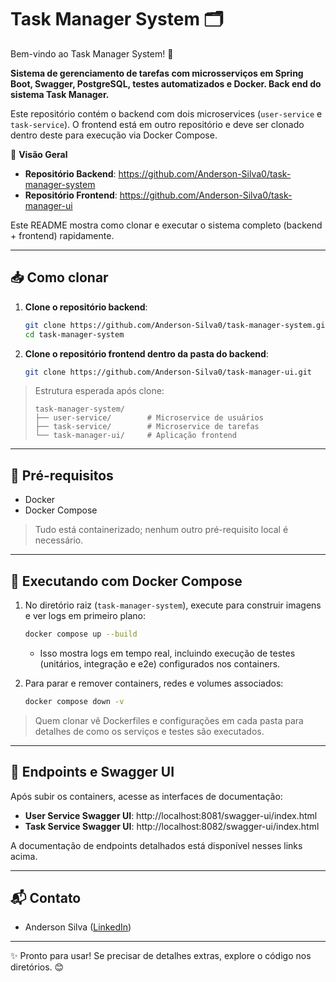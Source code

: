 # Task Manager System 🗂️

Bem-vindo ao Task Manager System! 🚀

**Sistema de gerenciamento de tarefas com microsserviços em Spring Boot, Swagger, PostgreSQL, testes automatizados e Docker. Back end do sistema Task Manager.**

Este repositório contém o backend com dois microservices (`user-service` e `task-service`). O frontend está em outro repositório e deve ser clonado dentro deste para execução via Docker Compose.

🚀 **Visão Geral**

- **Repositório Backend**: https://github.com/Anderson-Silva0/task-manager-system
- **Repositório Frontend**: https://github.com/Anderson-Silva0/task-manager-ui

Este README mostra como clonar e executar o sistema completo (backend + frontend) rapidamente.

------

## 📥 Como clonar

1. **Clone o repositório backend**:

   ```bash
   git clone https://github.com/Anderson-Silva0/task-manager-system.git
   cd task-manager-system
   ```

2. **Clone o repositório frontend dentro da pasta do backend**:

   ```bash
   git clone https://github.com/Anderson-Silva0/task-manager-ui.git
   ```

> Estrutura esperada após clone:
>
> ```plain
> task-manager-system/
> ├── user-service/        # Microservice de usuários
> ├── task-service/        # Microservice de tarefas
> └── task-manager-ui/     # Aplicação frontend
> ```

------

## 🐳 Pré-requisitos

- Docker
- Docker Compose

> Tudo está containerizado; nenhum outro pré-requisito local é necessário.

------

## 🐳 Executando com Docker Compose

1. No diretório raiz (`task-manager-system`), execute para construir imagens e ver logs em primeiro plano:

   ```bash
   docker compose up --build
   ```

   - Isso mostra logs em tempo real, incluindo execução de testes (unitários, integração e e2e) configurados nos containers.

2. Para parar e remover containers, redes e volumes associados:

   ```bash
   docker compose down -v
   ```

> Quem clonar vê Dockerfiles e configurações em cada pasta para detalhes de como os serviços e testes são executados.

------

## 📝 Endpoints e Swagger UI

Após subir os containers, acesse as interfaces de documentação:

- **User Service Swagger UI**: http://localhost:8081/swagger-ui/index.html
- **Task Service Swagger UI**: http://localhost:8082/swagger-ui/index.html

A documentação de endpoints detalhados está disponível nesses links acima.

------

## 📬 Contato

- Anderson Silva ([LinkedIn](https://www.linkedin.com/in/anderson-da-silva-004a0320b/))

------

✨ Pronto para usar! Se precisar de detalhes extras, explore o código nos diretórios. 😊